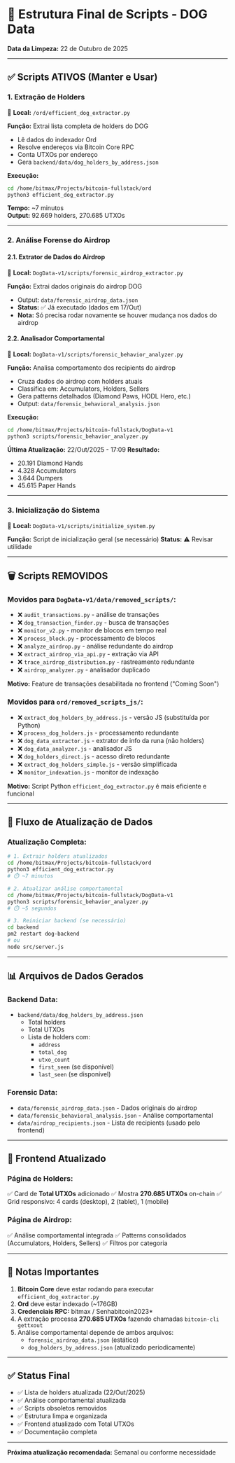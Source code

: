 # 📁 Estrutura Final de Scripts - DOG Data

**Data da Limpeza:** 22 de Outubro de 2025

---

## ✅ **Scripts ATIVOS (Manter e Usar)**

### **1. Extração de Holders**
📍 **Local:** `/ord/efficient_dog_extractor.py`

**Função:** Extrai lista completa de holders do DOG
- Lê dados do indexador Ord
- Resolve endereços via Bitcoin Core RPC
- Conta UTXOs por endereço
- Gera `backend/data/dog_holders_by_address.json`

**Execução:**
```bash
cd /home/bitmax/Projects/bitcoin-fullstack/ord
python3 efficient_dog_extractor.py
```

**Tempo:** ~7 minutos  
**Output:** 92.669 holders, 270.685 UTXOs

---

### **2. Análise Forense do Airdrop**

#### 2.1. Extrator de Dados do Airdrop
📍 **Local:** `DogData-v1/scripts/forensic_airdrop_extractor.py`

**Função:** Extrai dados originais do airdrop DOG
- Output: `data/forensic_airdrop_data.json`
- **Status:** ✅ Já executado (dados em 17/Out)
- **Nota:** Só precisa rodar novamente se houver mudança nos dados do airdrop

#### 2.2. Analisador Comportamental
📍 **Local:** `DogData-v1/scripts/forensic_behavior_analyzer.py`

**Função:** Analisa comportamento dos recipients do airdrop
- Cruza dados do airdrop com holders atuais
- Classifica em: Accumulators, Holders, Sellers
- Gera patterns detalhados (Diamond Paws, HODL Hero, etc.)
- Output: `data/forensic_behavioral_analysis.json`

**Execução:**
```bash
cd /home/bitmax/Projects/bitcoin-fullstack/DogData-v1
python3 scripts/forensic_behavior_analyzer.py
```

**Última Atualização:** 22/Out/2025 - 17:09
**Resultado:**
- 20.191 Diamond Hands
- 4.328 Accumulators  
- 3.644 Dumpers
- 45.615 Paper Hands

---

### **3. Inicialização do Sistema**
📍 **Local:** `DogData-v1/scripts/initialize_system.py`

**Função:** Script de inicialização geral (se necessário)
**Status:** ⚠️ Revisar utilidade

---

## 🗑️ **Scripts REMOVIDOS**

### **Movidos para `DogData-v1/data/removed_scripts/`:**
- ❌ `audit_transactions.py` - análise de transações
- ❌ `dog_transaction_finder.py` - busca de transações
- ❌ `monitor_v2.py` - monitor de blocos em tempo real
- ❌ `process_block.py` - processamento de blocos
- ❌ `analyze_airdrop.py` - análise redundante do airdrop
- ❌ `extract_airdrop_via_api.py` - extração via API
- ❌ `trace_airdrop_distribution.py` - rastreamento redundante
- ❌ `airdrop_analyzer.py` - analisador duplicado

**Motivo:** Feature de transações desabilitada no frontend ("Coming Soon")

### **Movidos para `ord/removed_scripts_js/`:**
- ❌ `extract_dog_holders_by_address.js` - versão JS (substituída por Python)
- ❌ `process_dog_holders.js` - processamento redundante
- ❌ `dog_data_extractor.js` - extrator de info da runa (não holders)
- ❌ `dog_data_analyzer.js` - analisador JS
- ❌ `dog_holders_direct.js` - acesso direto redundante
- ❌ `extract_dog_holders_simple.js` - versão simplificada
- ❌ `monitor_indexation.js` - monitor de indexação

**Motivo:** Script Python `efficient_dog_extractor.py` é mais eficiente e funcional

---

## 🎯 **Fluxo de Atualização de Dados**

### **Atualização Completa:**

```bash
# 1. Extrair holders atualizados
cd /home/bitmax/Projects/bitcoin-fullstack/ord
python3 efficient_dog_extractor.py
# ⏱️ ~7 minutos

# 2. Atualizar análise comportamental
cd /home/bitmax/Projects/bitcoin-fullstack/DogData-v1
python3 scripts/forensic_behavior_analyzer.py
# ⏱️ ~5 segundos

# 3. Reiniciar backend (se necessário)
cd backend
pm2 restart dog-backend
# ou
node src/server.js
```

---

## 📊 **Arquivos de Dados Gerados**

### **Backend Data:**
- `backend/data/dog_holders_by_address.json`
  - Total holders
  - Total UTXOs
  - Lista de holders com:
    - `address`
    - `total_dog`
    - `utxo_count`
    - `first_seen` (se disponível)
    - `last_seen` (se disponível)

### **Forensic Data:**
- `data/forensic_airdrop_data.json` - Dados originais do airdrop
- `data/forensic_behavioral_analysis.json` - Análise comportamental
- `data/airdrop_recipients.json` - Lista de recipients (usado pelo frontend)

---

## 🚀 **Frontend Atualizado**

### **Página de Holders:**
✅ Card de **Total UTXOs** adicionado
✅ Mostra **270.685 UTXOs** on-chain
✅ Grid responsivo: 4 cards (desktop), 2 (tablet), 1 (mobile)

### **Página de Airdrop:**
✅ Análise comportamental integrada
✅ Patterns consolidados (Accumulators, Holders, Sellers)
✅ Filtros por categoria

---

## 📝 **Notas Importantes**

1. **Bitcoin Core** deve estar rodando para executar `efficient_dog_extractor.py`
2. **Ord** deve estar indexado (~176GB)
3. **Credenciais RPC:** bitmax / Senhabitcoin2023*
4. A extração processa **270.685 UTXOs** fazendo chamadas `bitcoin-cli gettxout`
5. Análise comportamental depende de ambos arquivos:
   - `forensic_airdrop_data.json` (estático)
   - `dog_holders_by_address.json` (atualizado periodicamente)

---

## ✅ **Status Final**

- ✅ Lista de holders atualizada (22/Out/2025)
- ✅ Análise comportamental atualizada
- ✅ Scripts obsoletos removidos
- ✅ Estrutura limpa e organizada
- ✅ Frontend atualizado com Total UTXOs
- ✅ Documentação completa

---

**Próxima atualização recomendada:** Semanal ou conforme necessidade



